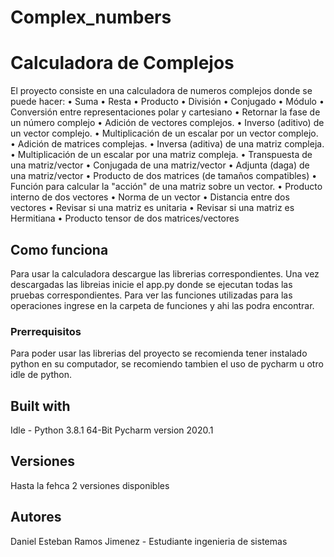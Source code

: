 # Complex_numbers
# Calculadora de Complejos
El proyecto consiste en una calculadora de numeros complejos donde se puede hacer:
• Suma
• Resta
• Producto
• División
• Conjugado
• Módulo
• Conversión entre representaciones polar y cartesiano
• Retornar la fase de un número complejo
• Adición de vectores complejos.
• Inverso (aditivo) de un vector complejo.
• Multiplicación de un escalar por un vector complejo.
• Adición de matrices complejas.
• Inversa (aditiva) de una matriz compleja.
• Multiplicación de un escalar por una matriz compleja.
• Transpuesta de una matriz/vector
• Conjugada de una matriz/vector
• Adjunta (daga) de una matriz/vector
• Producto de dos matrices (de tamaños compatibles)
• Función para calcular la "acción" de una matriz sobre un vector.
• Producto interno de dos vectores
• Norma de un vector
• Distancia entre dos vectores
• Revisar si una matriz es unitaria
• Revisar si una matriz es Hermitiana
• Producto tensor de dos matrices/vectores
## Como funciona
Para usar la calculadora descargue las librerias correspondientes. Una vez descargadas las libreias inicie el app.py donde se ejecutan todas las pruebas correspondientes.
Para ver las funciones utilizadas para las operaciones ingrese en la carpeta de funciones y ahi las podra encontrar.
### Prerrequisitos
Para poder usar las librerias del proyecto se recomienda tener instalado python en su computador, se recomiendo tambien el uso de pycharm u otro idle de python.
## Built with
Idle - Python 3.8.1 64-Bit
Pycharm version 2020.1
## Versiones
Hasta la fehca 2 versiones disponibles
## Autores
Daniel Esteban Ramos Jimenez - Estudiante ingenieria de sistemas
